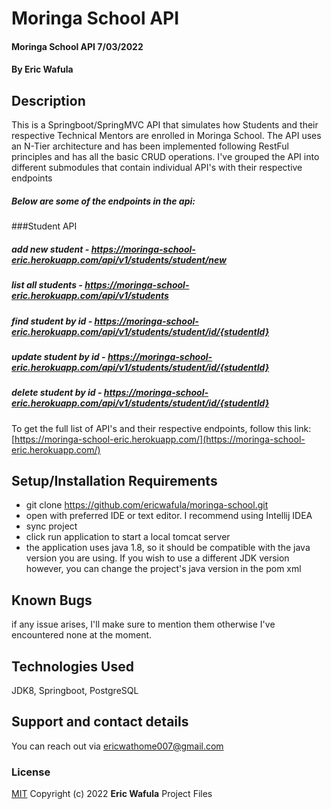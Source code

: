 # Moringa School API
#### Moringa School API 7/03/2022
#### By Eric Wafula
## Description
This is a Springboot/SpringMVC API that simulates how Students and their respective Technical Mentors are enrolled in Moringa School. The API uses an N-Tier architecture and has been implemented following RestFul principles and has all the basic CRUD operations.
I've grouped the API into different submodules that contain individual API's with their respective endpoints
##### Below are some of the endpoints in the api:
###Student API
##### add new student - https://moringa-school-eric.herokuapp.com/api/v1/students/student/new
##### list all students - https://moringa-school-eric.herokuapp.com/api/v1/students
##### find student by id - https://moringa-school-eric.herokuapp.com/api/v1/students/student/id/{studentId}
##### update student by id - https://moringa-school-eric.herokuapp.com/api/v1/students/student/id/{studentId}
##### delete student by id - https://moringa-school-eric.herokuapp.com/api/v1/students/student/id/{studentId}

 To get the full list of API's and their respective endpoints, follow this link: [https://moringa-school-eric.herokuapp.com/](https://moringa-school-eric.herokuapp.com/)

## Setup/Installation Requirements
* git clone https://github.com/ericwafula/moringa-school.git
* open with preferred IDE or text editor. I recommend using Intellij IDEA
* sync project
* click run application to start a local tomcat server
* the application uses java 1.8, so it should be compatible with the java version you are using. If you wish to use a different JDK version however, you can change the project's java version in the pom xml
## Known Bugs
if any issue arises, I'll make sure to mention them otherwise I've encountered none at the moment.
## Technologies Used
JDK8, Springboot, PostgreSQL
## Support and contact details
You can reach out via ericwathome007@gmail.com
### License
[MIT](license.txt)
Copyright (c) 2022 **Eric Wafula** Project Files
